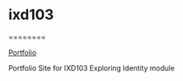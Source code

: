 # ixd103
========

[Portfolio](https://laurafoy.github.io/ixd103/index.html)

Portfolio Site for IXD103 Exploring Identity module

